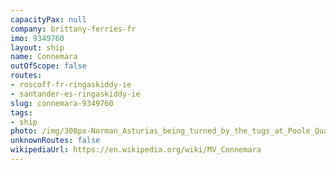 ```yaml
---
capacityPax: null
company: brittany-ferries-fr
imo: 9349760
layout: ship
name: Connemara
outOfScope: false
routes:
- roscoff-fr-ringaskiddy-ie
- santander-es-ringaskiddy-ie
slug: connemara-9349760
tags:
- ship
photo: /img/300px-Norman_Asturias_being_turned_by_the_tugs_at_Poole_Quay_%2811133167735%29.jpg
unknownRoutes: false
wikipediaUrl: https://en.wikipedia.org/wiki/MV_Connemara
---
```

